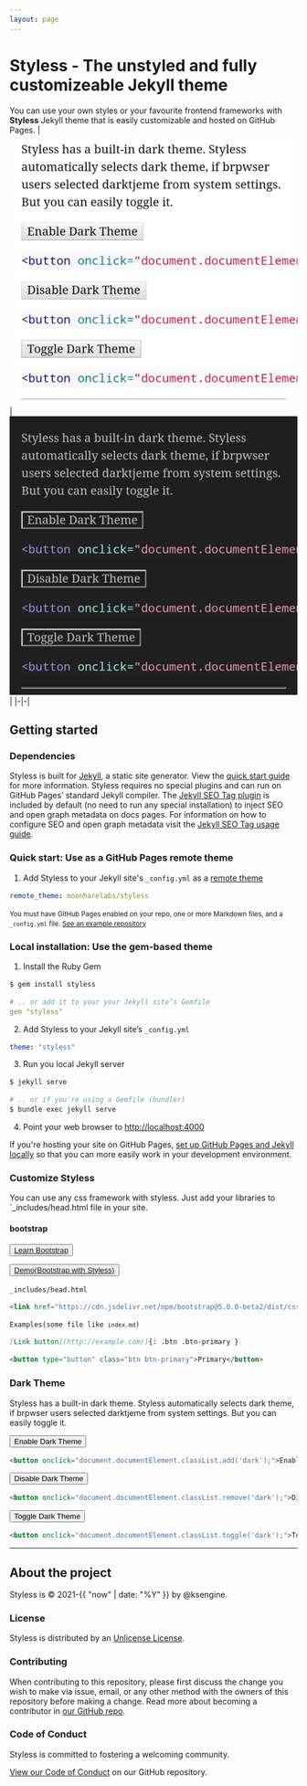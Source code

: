 ```yaml
---
layout: page
---
```

# Styless - The unstyled and fully customizeable Jekyll theme
You can use your own styles or your favourite frontend frameworks with **Styless** Jekyll theme that is easily customizable and hosted on GitHub Pages.
|![styless screenshot](https://github.com/MoonHareLabs/styless/raw/main/screenshot.jpg)|![styless dark mode screenshot](https://github.com/MoonHareLabs/styless/raw/main/dark-screenshot.jpg)|
|-|-|
## Getting started
### Dependencies
Styless is built for [Jekyll](https://jekyllrb.com/), a static site generator. View the [quick start guide](https://jekyllrb.com/) for more information. Styless requires no special plugins and can run on GitHub Pages’ standard Jekyll compiler. The [Jekyll SEO Tag plugin](https://github.com/jekyll/jekyll-seo-tag) is included by default (no need to run any special installation) to inject SEO and open graph metadata on docs pages. For information on how to configure SEO and open graph metadata visit the [Jekyll SEO Tag usage guide](https://jekyll.github.io/jekyll-seo-tag/usage/).

### Quick start: Use as a GitHub Pages remote theme

1. Add Styless to your Jekyll site's `_config.yml` as a [remote theme](https://blog.github.com/2017-11-29-use-any-theme-with-github-pages/)
```yaml
remote_theme: moonharelabs/styless
```
<small>You must have GitHub Pages enabled on your repo, one or more Markdown files, and a `_config.yml` file. [See an example repository](https://github.com/moonharelabs/styless/tree/main/docs)</small>


### Local installation: Use the gem-based theme

1. Install the Ruby Gem
```bash
$ gem install styless
```
```yaml
# .. or add it to your your Jekyll site’s Gemfile
gem "styless"
```
2. Add Styless to your Jekyll site’s `_config.yml`
```yaml
theme: "styless"
```
3. Run you local Jekyll server
```bash
$ jekyll serve
```
```bash
# .. or if you're using a Gemfile (bundler)
$ bundle exec jekyll serve
```
4. Point your web browser to [http://localhost:4000](http://localhost:4000)

If you're hosting your site on GitHub Pages, [set up GitHub Pages and Jekyll locally](https://help.github.com/en/articles/setting-up-your-github-pages-site-locally-with-jekyll) so that you can more easily work in your development environment.

### Customize Styless
You can use any css framework with styless. Just add your libraries to `_includes/head.html file in your site.

#### bootstrap
<button><a href="https://getbootstrap.com/">Learn Bootstrap</a></button>

<button><a href="bootstrap">Demo(Bootstrap with Styless)</a></button>

<code>_includes/head.html</code>
```html
<link href="https://cdn.jsdelivr.net/npm/bootstrap@5.0.0-beta2/dist/css/bootstrap.min.css" rel="stylesheet" integrity="sha384-BmbxuPwQa2lc/FVzBcNJ7UAyJxM6wuqIj61tLrc4wSX0szH/Ev+nYRRuWlolflfl" crossorigin="anonymous">
```
<code>Examples(some file like `index.md`)</code>
```markdown
[Link button](http://example.com/){: .btn .btn-primary }
```
```html
<button type="button" class="btn btn-primary">Primary</button>
```

### Dark Theme
Styless has a built-in dark theme. Styless automatically selects dark theme, if brpwser users selected darktjeme from system settings. But you can easily toggle it.

<button onclick="document.documentElement.classList.add('dark');">Enable Dark Theme</button>

```html
<button onclick="document.documentElement.classList.add('dark');">Enable Dark Theme</button>
```

<button onclick="document.documentElement.classList.remove('dark');">Disable Dark Theme</button>

```html
<button onclick="document.documentElement.classList.remove('dark');">Disable Dark Theme</button>
```

<button onclick="document.documentElement.classList.toggle('dark');">Toggle Dark Theme</button>

```html
<button onclick="document.documentElement.classList.toggle('dark');">Toggle Dark Theme</button>
```
---

## About the project

Styless is &copy; 2021-{{ "now" | date: "%Y" }} by @ksengine.

### License

Styless is distributed by an [Unlicense License](https://github.com/moonharelabs/styless/tree/main/LICENSE).

### Contributing

When contributing to this repository, please first discuss the change you wish to make via issue,
email, or any other method with the owners of this repository before making a change. Read more about becoming a contributor in [our GitHub repo](https://github.com/moonharelabs/styless#contributing).

### Code of Conduct

Styless is committed to fostering a welcoming community.

[View our Code of Conduct](https://github.com/moonharelabs/styless/tree/main/CODE_OF_CONDUCT.md) on our GitHub repository.

